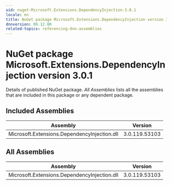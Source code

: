 ```yaml
---
uid: nuget-Microsoft.Extensions.DependencyInjection-3.0.1
locale: en
title: NuGet package Microsoft.Extensions.DependencyInjection version 3.0.1
dnnversion: 09.12.00
related-topics: referencing-dnn-assemblies
---
```


# NuGet package Microsoft.Extensions.DependencyInjection version 3.0.1
Details of published NuGet package.
*All Assemblies* lists all the assemblies that are included in this package or any dependent package.

## Included Assemblies

|Assembly|Version|
|---|---|
|Microsoft.Extensions.DependencyInjection.dll|3.0.119.53103|

## All Assemblies

|Assembly|Version|
|---|---|
|Microsoft.Extensions.DependencyInjection.dll|3.0.119.53103|

